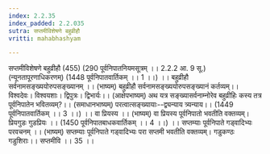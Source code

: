 ```yaml
---
index: 2.2.35
index_padded: 2.2.035
sutra: सप्तमीविशेषणे बहुव्रीहौ
vritti: mahabhashyam

---
```

 सप्तमीविशेषणे बहुव्रीहौ (455) (290 पूर्वनिपातनियमसूत्रम् ।। 2.2.2 आ. 9 सू.) (न्यूनतापूरणाधिकरणम्) (1448 पूर्वनिपातवार्तिकम् ।। 1 ।।) ।। बहुव्रीहौ सर्वनामसङ्ख्ययोरुपसङ्ख्यानम् ।। (भाष्यम्) बहुव्रीहौ सर्वनामसङ्ख्ययोरुपसङ्ख्यानं कर्तव्यम्।। विश्वदेवः। विश्वयशाः। द्विपुत्रः। द्विभार्यः।। (आक्षेपभाष्यम्) अथ यत्र सङ्ख्यासर्वनाम्नोरेव बहुव्रीहिः कस्य तत्र पूर्वनिपातेन भवितव्यम्?।। (समाधानभाष्यम्) परत्वात्सङ्ख्यायाः--द्व्यन्याय त्र्यन्याय।। (1449 पूर्वनिपातवार्तिकम् ।। 3 ।।) ।। वा प्रियस्य ।। (भाष्यम्) वा प्रियस्य पूर्वनिपातो भवतीति वक्तव्यम्। प्रियगुडः गुडप्रियः ।। (1450 पूर्वनिपातबाधकवार्तिकम् ।। 4 ।।) ।। सप्तम्याः पूर्वनिपाते गड्वादिभ्यः परवचनम् ।। (भाष्यम्) सप्तम्याः पूर्वनिपाते गड्वादिभ्यः परा सप्तमी भवतीति वक्तव्यम्। गडुकण्ठः गडुशिराः।। सप्तमीवि ।। 35 ।। 
